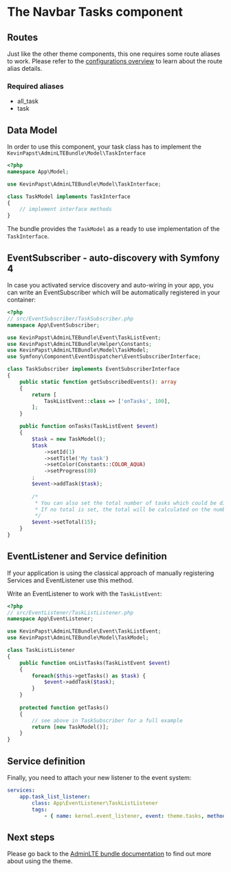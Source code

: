 # The Navbar Tasks component

## Routes

Just like the other theme components, this one requires some route aliases to work. 
Please refer to the [configurations overview](configurations.md) to learn about the route alias details. 
 
### Required aliases

* all_task
* task

## Data Model

In order to use this component, your task class has to implement the `KevinPapst\AdminLTEBundle\Model\TaskInterface`
```php
<?php
namespace App\Model;

use KevinPapst\AdminLTEBundle\Model\TaskInterface;

class TaskModel implements TaskInterface
{
    // implement interface methods
}
```

The bundle provides the `TaskModel` as a ready to use implementation of the `TaskInterface`. 

## EventSubscriber - auto-discovery with Symfony 4

In case you activated service discovery and auto-wiring in your app, you can write an EventSubscriber which will 
be automatically registered in your container:

```php
<?php
// src/EventSubscriber/TaskSubscriber.php
namespace App\EventSubscriber;

use KevinPapst\AdminLTEBundle\Event\TaskListEvent;
use KevinPapst\AdminLTEBundle\Helper\Constants;
use KevinPapst\AdminLTEBundle\Model\TaskModel;
use Symfony\Component\EventDispatcher\EventSubscriberInterface;

class TaskSubscriber implements EventSubscriberInterface
{
    public static function getSubscribedEvents(): array
    {
        return [
            TaskListEvent::class => ['onTasks', 100],
        ];
    }

    public function onTasks(TaskListEvent $event)
    {
        $task = new TaskModel();
        $task
            ->setId(1)
            ->setTitle('My task')
            ->setColor(Constants::COLOR_AQUA)
            ->setProgress(80)
        ;
        $event->addTask($task);
        
        /*
         * You can also set the total number of tasks which could be different from those displayed in the navbar
         * If no total is set, the total will be calculated on the number of tasks added to the event
         */ 
        $event->setTotal(15);
    }
}
```

## EventListener and Service definition    

If your application is using the classical approach of manually registering Services and EventListener use this method.

Write an EventListener to work with the `TaskListEvent`:

```php
<?php
// src/EventListener/TaskListListener.php
namespace App\EventListener;

use KevinPapst\AdminLTEBundle\Event\TaskListEvent;
use KevinPapst\AdminLTEBundle\Model\TaskModel;

class TaskListListener
{
    public function onListTasks(TaskListEvent $event)
    {
        foreach($this->getTasks() as $task) {
            $event->addTask($task);
        }
    }
    
    protected function getTasks()
    {
        // see above in TaskSubscriber for a full example
        return [new TaskModel()];
    }
}
```

## Service definition

Finally, you need to attach your new listener to the event system:
```yaml
services:
    app.task_list_listener:
        class: App\EventListener\TaskListListener
        tags:
            - { name: kernel.event_listener, event: theme.tasks, method: onListTasks }
```

## Next steps

Please go back to the [AdminLTE bundle documentation](README.md) to find out more about using the theme.

